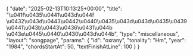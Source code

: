 {
    "date": "2025-02-13T10:13:25+00:00",
    "title": "\u041f\u0435\u0441\u043d\u044f \u0432\u043d\u0443\u0442\u0440\u0435\u043d\u043d\u0435\u0439 \u0441\u043b\u0443\u0436\u0431\u044b \u043e\u0445\u0440\u0430\u043d\u044b",
    "type": "miscellaneous",
    "layout": "songpage",
    "params": {
        "id": "oxrany",
        "tonality": "Hm",
        "year": "1984",
        "chordsStartAt": 50,
        "textFinishAtLine": 100
    }
}